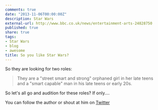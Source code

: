 ```yaml
---
comments: true
date: "2013-11-06T00:00:00Z"
description: Star Wars
external-url: http://www.bbc.co.uk/news/entertainment-arts-24828750
published: true
share: true
tags:
- Star Wars
- blog
- awesome
title: So you like Star Wars?
---
```


So they are looking for two roles:

> They are a "street smart and strong" orphaned girl in her late teens and a "smart capable" man in his late teens or early 20s.

So let's all go and audition for these roles? If only....

You can follow the author or shout at him on [Twitter](https://twitter.com/abijango)